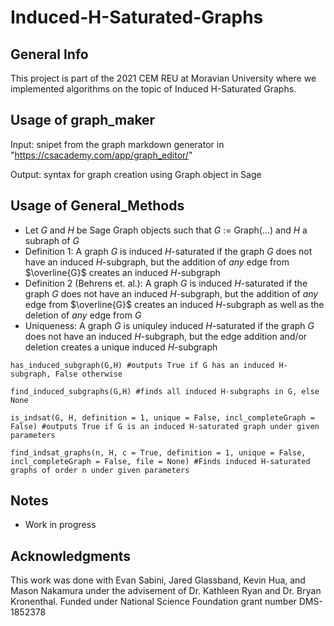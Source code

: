 # Induced-H-Saturated-Graphs

## General Info

This project is part of the 2021 CEM REU at Moravian University where we implemented algorithms on the topic of Induced H-Saturated Graphs.

## Usage of graph_maker
Input: snipet from the graph markdown generator in "https://csacademy.com/app/graph_editor/"

Output: syntax for graph creation using Graph object in Sage

## Usage of General_Methods
* Let $G$ and $H$ be Sage Graph objects such that $G$ := Graph(...) and $H$ a subraph of $G$
* Definition 1: A graph $G$ is induced $H$-saturated if the graph $G$ does not have an induced $H$-subgraph, but the addition of _any_ edge from $\overline{G}$ creates an induced $H$-subgraph
* Definition 2 (Behrens et. al.): A graph $G$ is induced $H$-saturated if the graph $G$ does not have an induced $H$-subgraph, but the addition of _any_ edge from $\overline{G}$ creates an induced $H$-subgraph as well as the deletion of _any_ edge from $G$
* Uniqueness:  A graph $G$ is uniquley induced $H$-saturated if the graph $G$ does not have an induced $H$-subgraph, but the edge addition and/or deletion creates a unique induced $H$-subgraph
```
has_induced_subgraph(G,H) #outputs True if G has an induced H-subgraph, False otherwise

find_induced_subgraphs(G,H) #finds all induced H-subgraphs in G, else None

is_indsat(G, H, definition = 1, unique = False, incl_completeGraph = False) #outputs True if G is an induced H-saturated graph under given parameters

find_indsat_graphs(n, H, c = True, definition = 1, unique = False, incl_completeGraph = False, file = None) #Finds induced H-saturated graphs of order n under given parameters
```


## Notes
* Work in progress

## Acknowledgments
This work was done with Evan Sabini, Jared Glassband, Kevin Hua, and Mason Nakamura under the advisement of Dr. Kathleen Ryan and Dr. Bryan Kronenthal.
Funded under National Science Foundation grant number DMS-1852378
